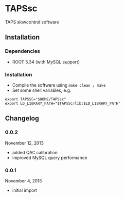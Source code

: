 TAPSsc
======

TAPS slowcontrol software

Installation
------------

### Dependencies
* ROOT 5.34 (with MySQL support)

### Installation
* Compile the software using `make clean ; make`
* Set some shell variables, e.g.
```
export TAPSSC="$HOME/TAPSsc"
export LD_LIBRARY_PATH="$TAPSSC/lib:$LD_LIBRARY_PATH"
```

Changelog
---------

### 0.0.2
November 12, 2013
* added QAC calibration
* improved MySQL query performance

### 0.0.1
November 4, 2013
* initial import

